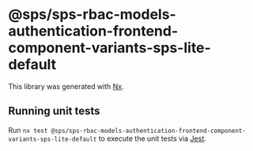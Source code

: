 # @sps/sps-rbac-models-authentication-frontend-component-variants-sps-lite-default

This library was generated with [Nx](https://nx.dev).

## Running unit tests

Run `nx test @sps/sps-rbac-models-authentication-frontend-component-variants-sps-lite-default` to execute the unit tests via [Jest](https://jestjs.io).
